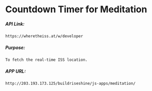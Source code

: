 # Countdown Timer for Meditation

##### API Link:
    https://wheretheiss.at/w/developer

##### Purpose:
    To fetch the real-time ISS location.

##### APP URL:
    http://203.193.173.125/buildriseshine/js-apps/meditation/
